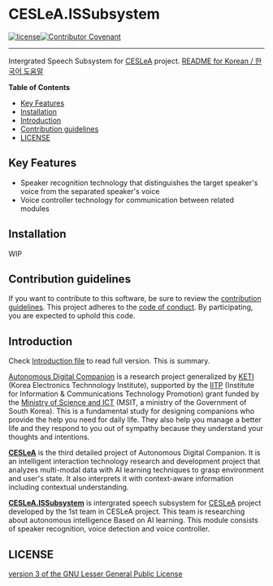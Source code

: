 # CESLeA.ISSubsystem
[![license]](/LICENSE)[![Contributor Covenant](https://img.shields.io/badge/Contributor%20Covenant-v2.0%20adopted-ff69b4.svg)](CODE_OF_CONDUCT.md)

---

Intergrated Speech Subsystem for [CESLeA] project.
[README for Korean / 한국어 도움말]

**Table of Contents**

- [Key Features](#key-features)
- [Installation](#installation)
- [Introduction](#introduction)
- [Contribution guidelines](#contribution-guidelines)
- [LICENSE](#license)

## Key Features

- Speaker recognition technology that distinguishes the target speaker's voice from the separated speaker's voice
- Voice controller technology for communication between related modules

## Installation

WIP

## Contribution guidelines

If you want to contribute to this software, be sure to review the [contribution guidelines]. This project adheres to the [code of conduct]. By participating, you are expected to uphold this code.

## Introduction

Check [Introduction file] to read full version. This is summary.

[Autonomous Digital Companion] is a research project generalized by [KETI] (Korea Electronics Technnology Institute), supported by the [IITP] (Institute for Information & Communications Technology Promotion) grant funded by the [Ministry of Science and ICT] (MSIT, a ministry of the Government of South Korea). This is a fundamental study for designing companions who provide the help you need for daily life. They also help you manage a better life and they respond to you out of sympathy because they understand your thoughts and intentions.

<b>[CESLeA]</b> is the third detailed project of Autonomous Digital Companion. It is an intelligent interaction technology research and development project that analyzes multi-modal data with AI learning techniques to grasp environment and user's state. It also interprets it with context-aware information including contextual understanding.

<b>[CESLeA.ISSubsystem]</b> is intergrated speech subsystem for [CESLeA] project developed by the 1st team in CESLeA project. This team is researching about autonomous intelligence Based on AI learning.
This module consists of speaker recognition, voice detection and voice controller.

## LICENSE

[version 3 of the GNU Lesser General Public License]

[README for Korean / 한국어 도움말]: https://github.com/Ckst123/CESLeA/blob/dev/README_ko.md
[license]: https://img.shields.io/github/license/Ckst123/CESLeA
[CESLeA.ISSubsystem]: https://github.com/Ckst123/CESLeA
[contribution guidelines]: https://github.com/Ckst123/CESLeA/blob/dev/CONTRIBUTING.md
[code of conduct]: https://github.com/Ckst123/CESLeA/blob/dev/CODE_OF_CONDUCT.md
[Introduction file]: https://github.com/Ckst123/CESLeA/blob/dev/INTRO.md
[Autonomous Digital Companion]: http://aicompanion.or.kr/
[KETI]: https://www.keti.re.kr/
[Ministry of Science and ICT]: https://www.msit.go.kr/
[IITP]: https://www.iitp.kr/
[CESLeA]: http://abr.knu.ac.kr/wordpress/ceslea/
[version 3 of the GNU Lesser General Public License]: https://github.com/Ckst123/CESLeA/blob/dev/LICENSE

